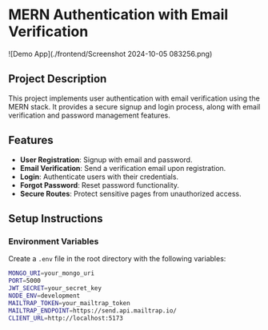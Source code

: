 # MERN Authentication with Email Verification

![Demo App](./frontend/Screenshot 2024-10-05 083256.png)  

## Project Description

This project implements user authentication with email verification using the MERN stack. It provides a secure signup and login process, along with email verification and password management features.

## Features

- **User Registration**: Signup with email and password.
- **Email Verification**: Send a verification email upon registration.
- **Login**: Authenticate users with their credentials.
- **Forgot Password**: Reset password functionality.
- **Secure Routes**: Protect sensitive pages from unauthorized access.

## Setup Instructions

### Environment Variables

Create a `.env` file in the root directory with the following variables:

```bash
MONGO_URI=your_mongo_uri
PORT=5000
JWT_SECRET=your_secret_key
NODE_ENV=development
MAILTRAP_TOKEN=your_mailtrap_token
MAILTRAP_ENDPOINT=https://send.api.mailtrap.io/
CLIENT_URL=http://localhost:5173
